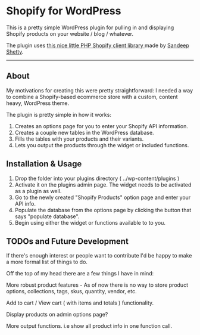 # Shopify for WordPress #

This is a pretty simple WordPress plugin for pulling in and displaying Shopify products on your website / blog / whatever.

The plugin uses [ this nice little PHP Shopify client library  ](https://github.com/sandeepshetty/shopify.php) made by [Sandeep Shetty](https://github.com/sandeepshetty).

* * *

## About ##

My motivations for creating this were pretty straightforward: I needed a way to combine a Shopify-based ecommerce store with a custom, content heavy, WordPress theme.

The plugin is pretty simple in how it works:
1. Creates an options page for you to enter your Shopify API information.
2. Creates a couple new tables in the WordPress database.
3. Fills the tables with your products and their variants.
4. Lets you output the products through the widget or included functions.


## Installation & Usage ##

1. Drop the folder into your plugins directory ( ../wp-content/plugins )
2. Activate it on the plugins admin page. The widget needs to be activated as a plugin as well.
3. Go to the newly created "Shopify Products" option page and enter your API info.
4. Populate the database from the options page by clicking the button that says "populate database".
5. Begin using either the widget or functions available to to you.

## TODOs and Future Development ##

If there's enough interest or people want to contribute I'd be happy to make a more formal list of things to do.

Off the top of my head there are a few things I have in mind:

More robust product features - As of now there is no way to store product options, collections, tags, skus, quantity, vendor, etc.

Add to cart / View cart ( with items and totals ) functionality.

Display products on admin options page?

More output functions. i.e show all product info in one function call.